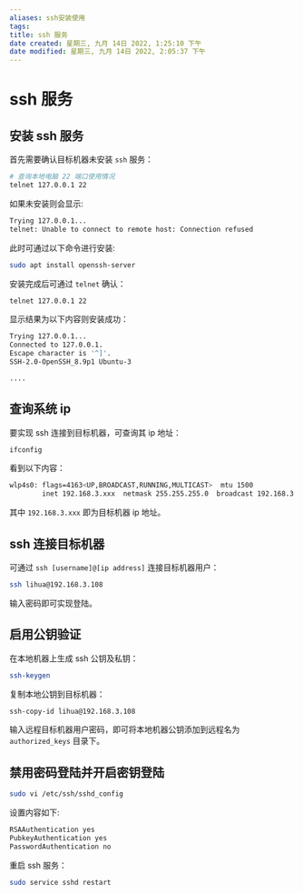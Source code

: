 ```yaml
---
aliases: ssh安装使用
tags: 
title: ssh 服务
date created: 星期三, 九月 14日 2022, 1:25:10 下午
date modified: 星期三, 九月 14日 2022, 2:05:37 下午
---
```


# ssh 服务

## 安装 ssh 服务

首先需要确认目标机器未安装 `ssh` 服务：

```bash
# 查询本地电脑 22 端口使用情况
telnet 127.0.0.1 22
```

如果未安装则会显示:

```bash
Trying 127.0.0.1...
telnet: Unable to connect to remote host: Connection refused
```

此时可通过以下命令进行安装:

```bash
sudo apt install openssh-server
```

安装完成后可通过 `telnet` 确认：

```bash
telnet 127.0.0.1 22
```

显示结果为以下内容则安装成功：

```bash
Trying 127.0.0.1...
Connected to 127.0.0.1.
Escape character is '^]'.
SSH-2.0-OpenSSH_8.9p1 Ubuntu-3

....
```

## 查询系统 ip

要实现 ssh 连接到目标机器，可查询其 ip 地址：

```bash
ifconfig
```

看到以下内容：

```bash
wlp4s0: flags=4163<UP,BROADCAST,RUNNING,MULTICAST>  mtu 1500
        inet 192.168.3.xxx  netmask 255.255.255.0  broadcast 192.168.3.255
```

其中 `192.168.3.xxx` 即为目标机器 ip 地址。

## ssh 连接目标机器

可通过 `ssh [username]@[ip address]` 连接目标机器用户：

```bash
ssh lihua@192.168.3.108
```

输入密码即可实现登陆。

## 启用公钥验证

在本地机器上生成 ssh 公钥及私钥：

```bash
ssh-keygen
```

复制本地公钥到目标机器：

```bash
ssh-copy-id lihua@192.168.3.108
```

输入远程目标机器用户密码，即可将本地机器公钥添加到远程名为 `authorized_keys` 目录下。

## 禁用密码登陆并开启密钥登陆

```bash
sudo vi /etc/ssh/sshd_config
```

设置内容如下:

```bash
RSAAuthentication yes
PubkeyAuthentication yes
PasswordAuthentication no
```

重启 ssh 服务：

```bash
sudo service sshd restart
```

